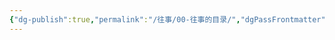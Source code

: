 ```yaml
---
{"dg-publish":true,"permalink":"/往事/00-往事的目录/","dgPassFrontmatter":true,"created":"2024-12-25T17:00:15.223+08:00","updated":"2024-12-25T17:00:26.200+08:00"}
---
```



